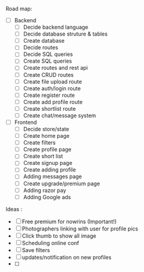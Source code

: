 Road map:
- [ ] Backend
  - [ ] Decide backend language
  - [ ] Decide database struture & tables
  - [ ] Create database
  - [ ] Decide routes
  - [ ] Decide SQL queries
  - [ ] Create SQL queries
  - [ ] Create routes and rest api
  - [ ] Create CRUD routes
  - [ ] Create file upload route
  - [ ] Create auth/login route
  - [ ] Create register route
  - [ ] Create add profile route
  - [ ] Create shortlist route
  - [ ] Create chat/message system
- [ ] Frontend
  - [ ] Decide store/state
  - [ ] Create home page
  - [ ] Create filters
  - [ ] Create profile page
  - [ ] Create short list
  - [ ] Create signup page
  - [ ] Create adding profile
  - [ ] Adding messages page
  - [ ] Create upgrade/premium page
  - [ ] Adding razor pay
  - [ ] Adding Google ads

Ideas : 

  - [ ] Free premium for nowrins (Important!)
  - [ ] Photographers linking with user for profile pics
  - [ ] Click thumb to show all image
  - [ ] Scheduling online conf
  - [ ] Save filters
  - [ ] updates/notification on new profiles
  - [ ] 